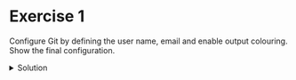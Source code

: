 # Exercise 1
Configure Git by defining the user name, email and enable output colouring. Show the final configuration.

<details>
<summary>  Solution </summary>
```
git config --global user.name "Your-Full-Name"
git config --global user.email "your-email-address"
git config --global color.ui auto
git config --list
```
</details>